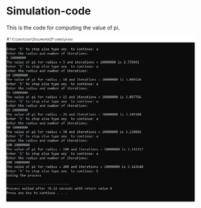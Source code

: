 # Simulation-code

This is the code for computing the value of pi.

![Screenshot of output](/image/pi_varshit.PNG)
